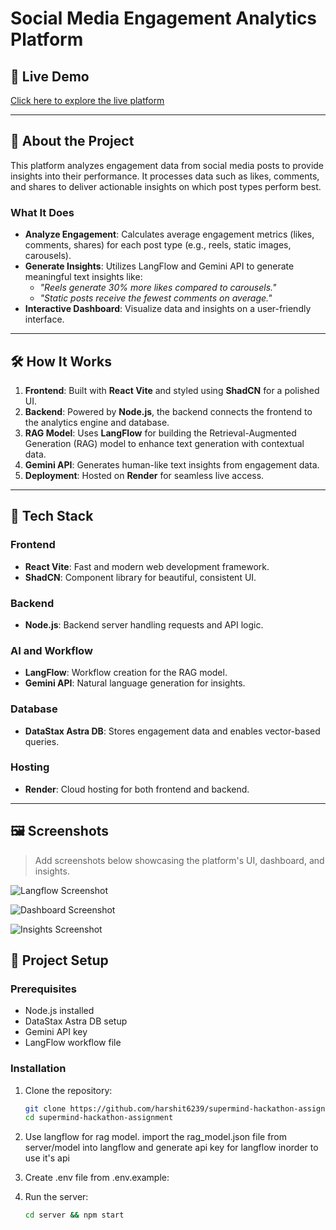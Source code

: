 # Social Media Engagement Analytics Platform

## 🚀 Live Demo
[Click here to explore the live platform](https://socialmetric.onrender.com/)

---

## 📖 About the Project
This platform analyzes engagement data from social media posts to provide insights into their performance. It processes data such as likes, comments, and shares to deliver actionable insights on which post types perform best.

### What It Does
- **Analyze Engagement**: Calculates average engagement metrics (likes, comments, shares) for each post type (e.g., reels, static images, carousels).
- **Generate Insights**: Utilizes LangFlow and Gemini API to generate meaningful text insights like:
  - *"Reels generate 30% more likes compared to carousels."*
  - *"Static posts receive the fewest comments on average."*
- **Interactive Dashboard**: Visualize data and insights on a user-friendly interface.

---

## 🛠️ How It Works
1. **Frontend**: Built with **React Vite** and styled using **ShadCN** for a polished UI.
2. **Backend**: Powered by **Node.js**, the backend connects the frontend to the analytics engine and database.
3. **RAG Model**: Uses **LangFlow** for building the Retrieval-Augmented Generation (RAG) model to enhance text generation with contextual data.
4. **Gemini API**: Generates human-like text insights from engagement data.
5. **Deployment**: Hosted on **Render** for seamless live access.

---

## 🧰 Tech Stack
### **Frontend**
- **React Vite**: Fast and modern web development framework.
- **ShadCN**: Component library for beautiful, consistent UI.

### **Backend**
- **Node.js**: Backend server handling requests and API logic.

### **AI and Workflow**
- **LangFlow**: Workflow creation for the RAG model.
- **Gemini API**: Natural language generation for insights.

### **Database**
- **DataStax Astra DB**: Stores engagement data and enables vector-based queries.

### **Hosting**
- **Render**: Cloud hosting for both frontend and backend.

---

## 🖼️ Screenshots
> Add screenshots below showcasing the platform's UI, dashboard, and insights.


![Langflow Screenshot](https://i.ibb.co/mqqrrt4/Screenshot-2025-01-10-133337.png)

![Dashboard Screenshot](https://i.ibb.co/CQMdtP2/Screenshot-2025-01-10-133907.png)

![Insights Screenshot](https://i.ibb.co/jr4HWbv/Screenshot-2025-01-10-134152.png)

## 📂 Project Setup
### Prerequisites
- Node.js installed
- DataStax Astra DB setup
- Gemini API key
- LangFlow workflow file

### Installation
1. Clone the repository:
   ```bash
   git clone https://github.com/harshit6239/supermind-hackathon-assignment.git
   cd supermind-hackathon-assignment

2. Use langflow for rag model. import the rag_model.json file from server/model into langflow and generate api key for langflow inorder to use it's api
   
3. Create .env file from .env.example:

4. Run the server:
   ```bash
   cd server && npm start
